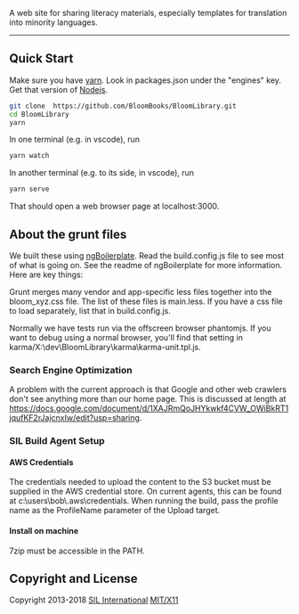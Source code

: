 A web site for sharing literacy materials, especially templates for translation into minority languages.

---

## Quick Start

Make sure you have [yarn](https://yarnpkg.com). Look in packages.json under the "engines" key. Get that version of [Nodejs](http://nodejs.org/download/).

```sh
git clone  https://github.com/BloomBooks/BloomLibrary.git
cd BloomLibrary
yarn
```

In one terminal (e.g. in vscode), run

```sh
yarn watch
```

In another terminal (e.g. to its side, in vscode), run

```sh
yarn serve
```

That should open a web browser page at localhost:3000.

## About the grunt files

We built these using [ngBoilerplate](https://github.com/ngbp/ngbp). Read the build.config.js file to see most of what is going on. See the readme of ngBoilerplate for more information. Here are key things:

Grunt merges many vendor and app-specific less files together into the bloom_xyz.css file. The list of these files is main.less.
If you have a css file to load separately, list that in build.config.js.

Normally we have tests run via the offscreen browser phantomjs. If you want to debug using a normal browser, you'll find that setting in karma/X:\dev\BloomLibrary\karma\karma-unit.tpl.js.

### Search Engine Optimization

A problem with the current approach is that Google and other web crawlers
don't see anything more than our home page. This is discussed at length
at https://docs.google.com/document/d/1XAJRmQoJHYkwkf4CVW_OWiBkRT1jqufKF2rJajcnxIw/edit?usp=sharing.

### SIL Build Agent Setup

#### AWS Credentials

The credentials needed to upload the content to the S3 bucket must be supplied in the AWS credential store. On current agents, this can be found at c:\users\bob\\.aws\credentials. When running the build, pass the profile name as the ProfileName parameter of the Upload target.

#### Install on machine

7zip must be accessible in the PATH.

## Copyright and License

Copyright 2013-2018 [SIL International](http://sil.org)
[MIT/X11](http://sil.mit-license.org/)
